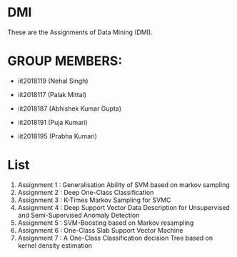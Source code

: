 # DMI

These are the Assignments of Data Mining (DMI).

# GROUP MEMBERS:

* iit2018119 (Nehal Singh)

* iit2018117 (Palak Mittal)

* iit2018187 (Abhishek Kumar Gupta)

* iit2018191 (Puja Kumari)

* iit2018195 (Prabha Kumari)


# List

1. Assignment 1 : Generalisation Ability of SVM based on markov sampling
2. Assignment 2 : Deep One-Class Classification
3. Assignment 3 : K-Times Markov Sampling for SVMC
4. Assignment 4 : Deep Support Vector Data Description for Unsupervised and Semi-Supervised Anomaly Detection
5. Assignment 5 : SVM-Boosting based on Markov resampling
6. Assignment 6 : One-Class Slab Support Vector Machine
7. Assignment 7 : A One-Class Classification decision Tree based on kernel density estimation
